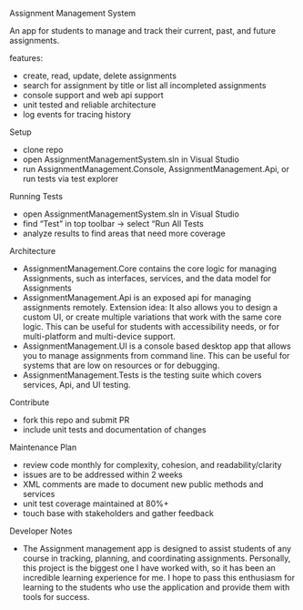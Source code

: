 Assignment Management System

An app for students to manage and track their current, past, and future assignments.

features:
- create, read, update, delete assignments
- search for assignment by title or list all incompleted assignments
- console support and web api support
- unit tested and reliable architecture
- log events for tracing history

Setup
- clone repo
- open AssignmentManagementSystem.sln in Visual Studio
- run AssignmentManagement.Console, AssignmentManagement.Api, or run tests via test explorer

Running Tests
- open AssignmentManagementSystem.sln in Visual Studio
- find “Test” in top toolbar -> select “Run All Tests
- analyze results to find areas that need more coverage

Architecture
- AssignmentManagement.Core contains the core logic for managing Assignments, such as interfaces, services, and the data model for Assignments
- AssignmentManagement.Api is an exposed api for managing assignments remotely. Extension idea: It also allows you to design a custom UI, or create multiple variations that work with the same core logic. This can be useful for students with accessibility needs, or for multi-platform and multi-device support.
- AssignmentManagement.UI is a console based desktop app that allows you to manage assignments from command line. This can be useful for systems that are low on resources or for debugging.
- AssignmentManagement.Tests is the testing suite which covers services, Api, and UI testing.

Contribute
- fork this repo and submit PR
- include unit tests and documentation of changes

Maintenance Plan
- review code monthly for complexity, cohesion, and readability/clarity
- issues are to be addressed within 2 weeks
- XML comments are made to document new public methods and services
- unit test coverage maintained at 80%+
- touch base with stakeholders and gather feedback 

Developer Notes
- The Assignment management app is designed to assist students of any course in tracking, planning, and coordinating assignments. Personally, this project is the biggest one I have worked with, so it has been an incredible learning experience for me. I hope to pass this enthusiasm for learning to the students who use the application and provide them with tools for success.
